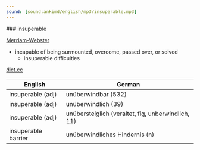 ```yaml
---
sound: [sound:ankimd/english/mp3/insuperable.mp3]
---
```


\### insuperable

[Merriam-Webster](https://www.merriam-webster.com/dictionary/insuperable)

- incapable of being surmounted, overcome, passed over, or solved
    - insuperable difficulties

[dict.cc](https://www.dict.cc/insuperable)

| English        | German       |
| -------------- | ------------ |
| insuperable (adj) | unüberwindbar (532) |
| insuperable (adj) | unüberwindlich (39) |
| insuperable (adj) | unübersteiglich (veraltet, fig, unberwindlich, 11) |
| insuperable barrier | unüberwindliches Hindernis (n) |
